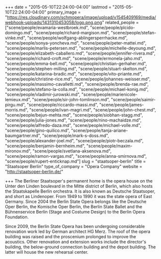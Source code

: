 +++
date = "2015-05-10T22:24:00-04:00"
lastmod = "2015-05-10T22:24:00-04:00"
primary_image = "https://res.cloudinary.com/schmopera/image/upload/v1545409169/media/webhook-uploads/1431310453058/logo.png.png"
related_people = ["scene/people/evamaria-westbroek.md", "scene/people/plcido-domingo.md", "scene/people/richard-margison.md", "scene/people/stefan-vinke.md", "scene/people/wolfgang-ablingersperrhacke.md", "scene/people/sonya-yoncheva.md", "scene/people/peter-mattei.md", "scene/people/marlis-petersen.md", "scene/people/michelle-deyoung.md", "scene/people/elizabeth-caballero.md", "scene/people/jennifer-rivera.md", "scene/people/richard-croft.md", "scene/people/ermonela-jaho.md", "scene/people/emma-bell.md", "scene/people/christian-gerhaher.md", "scene/people/stephen-milling.md", "scene/people/stuart-skelton.md", "scene/people/katarina-bradic.md", "scene/people/vito-priante.md", "scene/people/christine-rice.md", "scene/people/johannes-weisser.md", "scene/people/massimo-cavalletti.md", "scene/people/brenda-rae.md", "scene/people/stefano-la-colla.md", "scene/people/michael-konig.md", "scene/people/vladimir-jurowski.md", "scene/people/marienicole-lemieux.md", "scene/people/sir-john-tomlinson.md", "scene/people/saimir-pirgu.md", "scene/people/riccardo-massi.md", "scene/people/james-morris.md", "scene/people/ivan-magri.md", "scene/people/john-chest.md", "scene/people/bejun-mehta.md", "scene/people/siobhan-stagg.md", "scene/people/julia-jones.md", "scene/people/nino-machaidze.md", "scene/people/alfredo-daza.md", "scene/people/michael-volle.md", "scene/people/gino-quilico.md", "scene/people/tanja-ariane-baumgartner.md", "scene/people/mark-s-doss.md", "scene/people/alexander-joel.md", "scene/people/piotr-beczala.md", "scene/people/benjamin-bernheim.md", "scene/people/maxim-mironov.md", "scene/people/svetlana-aksenova.md", "scene/people/ramon-vargas.md", "scene/people/anna-smirnova.md", "scene/people/rupert-enticknap.md"]
slug = "staatsoper-berlin"
title = "Staatsoper Berlin"
type_of_company = "Opera Company"
website = "http://staatsoper-berlin.de/"

+++
The Berliner Staatsoper's permanent home is the opera house on the Unter den Linden boulevard in the Mitte district of Berlin, which also hosts the Staatskapelle Berlin orchestra. It is also known as Deutsche Staatsoper, and short as Lindenoper. From 1949 to 1990 it was the state opera of East Germany. Since 2004 the Berlin State Opera belongs like the Deutsche Oper Berlin, the Komische Oper Berlin, the Berlin State Ballet and the Bühnenservice Berlin (Stage and Costume Design) to the Berlin Opera Foundation.

Since 2009, the Berlin State Opera has been undergoing considerable renovation work led by German architect HG Merz. The roof of the opera building was raised and the proscenium prolonged to improve the acoustics. Other renovation and extension works include the director's building, the below-ground connection building and the depot building. The latter will house the new rehearsal center.